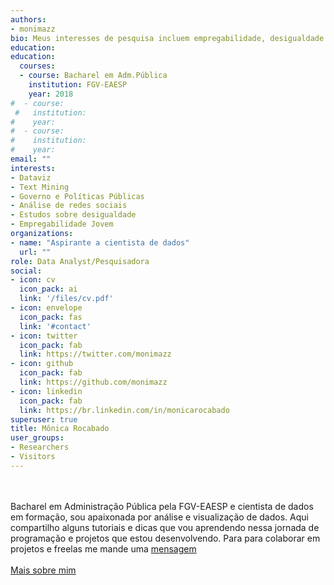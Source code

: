 ```yaml
---
authors:
- monimazz
bio: Meus interesses de pesquisa incluem empregabilidade, desigualdade (com recorte em raça e gênero), análise de redes sociais, governo e políticas públicas.
education:
education:
  courses:
  - course: Bacharel em Adm.Pública
    institution: FGV-EAESP
    year: 2018
#  - course: 
 #   institution: 
#    year:
#  - course: 
#    institution:
#    year: 
email: ""
interests:
- Dataviz
- Text Mining
- Governo e Políticas Públicas
- Análise de redes sociais
- Estudos sobre desigualdade
- Empregabilidade Jovem
organizations:
- name: "Aspirante a cientista de dados"
  url: ""
role: Data Analyst/Pesquisadora
social:
- icon: cv
  icon_pack: ai
  link: '/files/cv.pdf'
- icon: envelope
  icon_pack: fas
  link: '#contact'
- icon: twitter
  icon_pack: fab
  link: https://twitter.com/monimazz
- icon: github
  icon_pack: fab
  link: https://github.com/monimazz
- icon: linkedin
  icon_pack: fab
  link: https://br.linkedin.com/in/monicarocabado
superuser: true
title: Mônica Rocabado
user_groups:
- Researchers
- Visitors
---
```

<br>
<br>
Bacharel em Administração Pública pela FGV-EAESP e cientista de dados em formação, sou apaixonada por análise e visualização de dados. Aqui compartilho alguns tutoriais e dicas que vou aprendendo nessa jornada de programação e projetos que estou desenvolvendo. Para para colaborar em projetos e freelas me mande uma   <a href="#contact">mensagem</a>
<br>
<br>
 <a href="/sobre">Mais sobre mim <i class="fas fa-long-arrow-alt-right"></i></a>